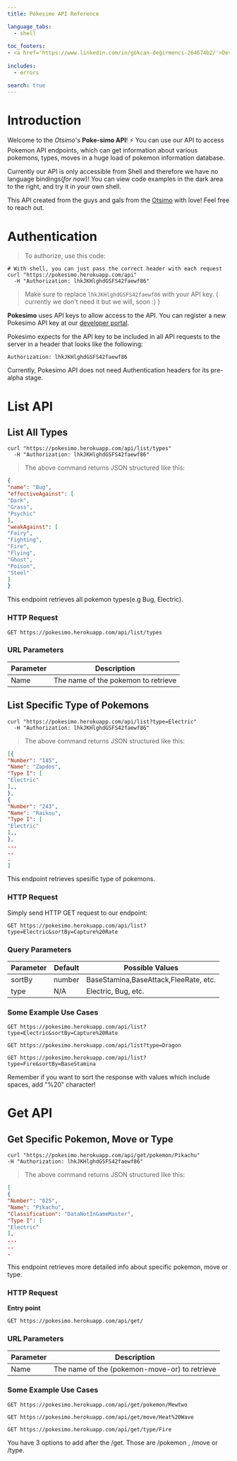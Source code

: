 ```yaml
---
title: Pokesimo API Reference

language_tabs:
  - shell
  
toc_footers:
- <a href='https://www.linkedin.com/in/gökcan-değirmenci-264674b2/'>Developed by Skylifee7</a>
  
includes:
  - errors

search: true
---
```


# Introduction

Welcome to the *Otsimo*'s **Poke-simo API**! :zap: You can use our API to access Pokemon API endpoints, which can get information about various pokemons, types, moves in a huge load of pokemon information database.

Currently our API is only accessible from Shell and therefore we have no language bindings(*for now*)! You can view code examples in the dark area to the right, and try it in your own shell.

This API created from the guys and gals from the [Otsimo](https://otsimo.com) with love!
Feel free to reach out.

# Authentication

> To authorize, use this code:

```shell
# With shell, you can just pass the correct header with each request
curl "https://pokesimo.herokuapp.com/api"
  -H "Authorization: lhkJKHlghdGSFS42faewf86"
```

> Make sure to replace `lhkJKHlghdGSFS42faewf86` with your API key. ( currently we don't need it but we will, soon :) )

**Pokesimo** uses API keys to allow access to the API. You can register a new Pokesimo API key at our [developer portal](http://otsimo.com/developers).

Pokesimo expects for the API key to be included in all API requests to the server in a header that looks like the following:

`Authorization: lhkJKHlghdGSFS42faewf86`

<aside class="info">
Currently, Pokesimo API does not need Authentication headers for its pre-alpha stage.
</aside>

# List API

## List All Types

```shell
curl "https://pokesimo.herokuapp.com/api/list/types"
  -H "Authorization: lhkJKHlghdGSFS42faewf86"
```

> The above command returns JSON structured like this:

```json
{
"name": "Bug",
"effectiveAgainst": [
"Dark",
"Grass",
"Psychic"
],
"weakAgainst": [
"Fairy",
"Fighting",
"Fire",
"Flying",
"Ghost",
"Poison",
"Steel"
]
}
```

This endpoint retrieves all pokemon types(e.g Bug, Electric).

### HTTP Request

`GET https://pokesimo.herokuapp.com/api/list/types`

### URL Parameters

Parameter | Description
--------- | -----------
Name | The name of the pokemon to retrieve

## List Specific Type of Pokemons

```shell
curl "https://pokesimo.herokuapp.com/api/list?type=Electric"
  -H "Authorization: lhkJKHlghdGSFS42faewf86"
```

> The above command returns JSON structured like this:

```json
[{
"Number": "145",
"Name": "Zapdos",
"Type I": [
"Electric"
],,
},
{
"Number": "243",
"Name": "Raikou",
"Type I": [
"Electric"
],,
},
...
..
.
]
```
This endpoint retrieves spesific type of pokemons.

### HTTP Request

Simply send HTTP GET request to our endpoint:

`GET https://pokesimo.herokuapp.com/api/list?type=Electric&sortBy=Capture%20Rate`

### Query Parameters

Parameter | Default | Possible Values
--------- | ------- | -----------
sortBy | number | BaseStamina,BaseAttack,FleeRate, etc.
type | N/A | Electric, Bug, etc.

### Some Example Use Cases

`GET https://pokesimo.herokuapp.com/api/list?type=Electric&sortBy=Capture%20Rate`

`GET https://pokesimo.herokuapp.com/api/list?type=Dragon`

`GET https://pokesimo.herokuapp.com/api/list?type=Fire&sortBy=BaseStamina`

<aside class="success">
Remember if you want to sort the response with values which include spaces, add "%20" character!
</aside>

# Get API

## Get Specific Pokemon, Move or Type

```shell
curl "https://pokesimo.herokuapp.com/api/get/pokemon/Pikachu"
-H "Authorization: lhkJKHlghdGSFS42faewf86"
```

> The above command returns JSON structured like this:

```json
[
{
"Number": "025",
"Name": "Pikachu",
"Classification": "DataNotInGameMaster",
"Type I": [
"Electric"
],
...
..
.
```

This endpoint retrieves more detailed info about specific pokemon, move or type.

### HTTP Request

**Entry point**

`GET https://pokesimo.herokuapp.com/api/get/`

### URL Parameters

Parameter | Description
--------------------- | --------------------------------- |
Name |  The name of the (pokemon-move-or) to retrieve

### Some Example Use Cases

`GET https://pokesimo.herokuapp.com/api/get/pokemon/Mewtwo`

`GET https://pokesimo.herokuapp.com/api/get/move/Heat%20Wave`

`GET https://pokesimo.herokuapp.com/api/get/type/Fire`

<aside class="success">
You have 3 options to add after the /get. Those are /pokemon , /move or /type.
</aside>



